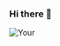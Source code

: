 ### Hi there 👋
![Your](https://github-readme-stats.vercel.app/api?username=AndresHelloWorld&show_icons=true)
<!--
**AndresHelloWorld/AndresHelloWorld** is a ✨ _special_ ✨ repository because its `README.md` (this file) appears on your GitHub profile.


